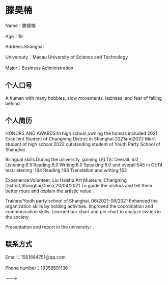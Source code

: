 <!DOCTYPE html>
<html>
<head>
<title>滕昊楠'sindividual website</title>
</head>
<body>
<h1>滕昊楠</h1>
<p>Name：滕昊楠</p >
<p>Age：19</p >
<p>Address:Shanghai</p >
<p>Universuty：Macau University of Science and Technology</p >
<p>Major：Business Adiministration</p >

<h2>个人口号</h2>
<p>A human with many hobbies, slow movements, laziness, and fear of falling behind</p >

<h2>个人简历</h2>
<p>HONORS AND AWARDS:In high school,owning the honors included 2021 Excellent Student of Changning District in Shanghai 
2021and2022 Merit  student of high school  
2022 outstanding student of Youth Party School of Shanghai
  
Bilingual skills:During the university, gaining LELTS: Overall: 6.0  Listening:6.5  Reading:6.0  Writing:6.0  Speaking:6.0 
and overall 545 in CET4 test:listening :184 Reading:198 Translation and writing:163</p >


Experience:Volunteer,  Liu Haishu Art Museum, Changning District,Shanghai,China,20/04/2021
 To guide the visitors and tell them better route and explain the artistic value .  

 Trainee/Youth party school of Shanghai, 06/2021-08/2021
Enhanced the organization skills by holding activities.
Improved the coordination and communication skills.
Learned bar chart and pie chart to analyze issues in the society</p >

Presentation and report in the university:


<h2>联系方式</h2>
<p>Email：1561684751@qq.com</p >
<p>Phone number：19358591136</p >

</body>
</html>

--->
